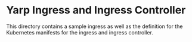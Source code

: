 # Yarp Ingress and Ingress Controller

This directory contains a sample ingress as well as the definition for the Kubernetes manifests for the ingress and ingress controller.
